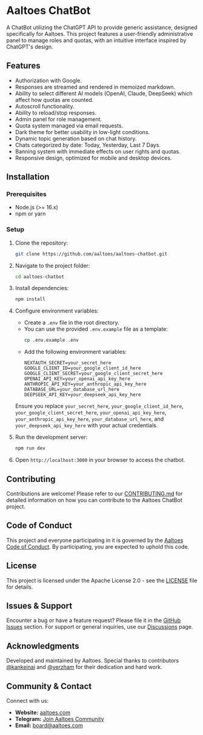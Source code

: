 # Aaltoes ChatBot

A ChatBot utilizing the ChatGPT API to provide generic assistance, designed specifically for Aaltoes. This project features a user-friendly administrative panel to manage roles and quotas, with an intuitive interface inspired by ChatGPT's design.

## Features

- Authorization with Google.
- Responses are streamed and rendered in memoized markdown.
- Ability to select different AI models (OpenAI, Claude, DeepSeek) which affect how quotas are counted.
- Autoscroll functionality.
- Ability to reload/stop responses.
- Admin panel for role management.
- Quota system managed via email requests.
- Dark theme for better usability in low-light conditions.
- Dynamic topic generation based on chat history.
- Chats categorized by date: Today, Yesterday, Last 7 Days.
- Banning system with immediate effects on user rights and quotas.
- Responsive design, optimized for mobile and desktop devices.

## Installation

### Prerequisites
- Node.js (>= 16.x)
- npm or yarn

### Setup
1. Clone the repository:
   ```bash
   git clone https://github.com/aaltoes/aaltoes-chatbot.git
   ```
2. Navigate to the project folder:
   ```bash
   cd aaltoes-chatbot
   ```
3. Install dependencies:
   ```bash
   npm install
   ```
4. Configure environment variables:
   - Create a `.env` file in the root directory.
   - You can use the provided `.env.example` file as a template:
     ```bash
     cp .env.example .env
     ```
   - Add the following environment variables:
     ```
     NEXTAUTH_SECRET=your_secret_here
     GOOGLE_CLIENT_ID=your_google_client_id_here
     GOOGLE_CLIENT_SECRET=your_google_client_secret_here
     OPENAI_API_KEY=your_openai_api_key_here
     ANTHROPIC_API_KEY=your_anthropic_api_key_here
     DATABASE_URL=your_database_url_here
     DEEPSEEK_API_KEY=your_deepseek_api_key_here
     ```
   Ensure you replace `your_secret_here`, `your_google_client_id_here`, `your_google_client_secret_here`, `your_openai_api_key_here`, `your_anthropic_api_key_here`, `your_database_url_here`, and `your_deepseek_api_key_here` with your actual credentials.

5. Run the development server:
   ```bash
   npm run dev
   ```
6. Open `http://localhost:3000` in your browser to access the chatbot.

## Contributing

Contributions are welcome! Please refer to our [CONTRIBUTING.md](CONTRIBUTING.md) for detailed information on how you can contribute to the Aaltoes ChatBot project.

## Code of Conduct

This project and everyone participating in it is governed by the [Aaltoes Code of Conduct](CODE_OF_CONDUCT.md). By participating, you are expected to uphold this code.

## License

This project is licensed under the Apache License 2.0 - see the [LICENSE](LICENSE) file for details.

## Issues & Support

Encounter a bug or have a feature request? Please file it in the [GitHub Issues](https://github.com/aaltoes/aaltoes-chatbot/issues) section. For support or general inquiries, use our [Discussions](https://github.com/aaltoes/aaltoes-chatbot/discussions) page.

## Acknowledgments

Developed and maintained by Aaltoes. Special thanks to contributors [@kankeinai](https://github.com/kankeinai) and [@yerzham](https://github.com/yerzham) for their dedication and hard work.

## Community & Contact

Connect with us:
- **Website:** [aaltoes.com](https://aaltoes.com)
- **Telegram:** [Join Aaltoes Community](https://t.me/+lcMtXV1EAr9mYzIy)
- **Email:** [board@aaltoes.com](mailto:board@aaltoes.com)
